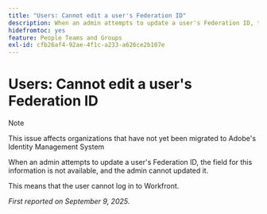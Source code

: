 ```yaml
---
title: "Users: Cannot edit a user's Federation ID"
description: When an admin attempts to update a user's Federation ID, the field for this information is not available, and the admin cannot updated it.
hidefromtoc: yes
feature: People Teams and Groups
exl-id: cfb26af4-92ae-4f1c-a233-a626ce2b107e
---
```

# Users: Cannot edit a user's Federation ID

>[!NOTE]
>
>This issue affects organizations that have not yet been migrated to Adobe's Identity Management System

When an admin attempts to update a user's Federation ID, the field for this information is not available, and the admin cannot updated it.

This means that the user cannot log in to Workfront.

_First reported on September 9, 2025._
